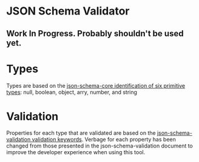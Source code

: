# JSON Schema Validator

## Work In Progress. Probably shouldn't be used yet.


# Types

Types are based on the [json-schema-core identification of six primitive types](http://json-schema.org/latest/json-schema-core.html): null, boolean, object, arry, number, and string 


# Validation
Properties for each type that are validated are based on the [json-schema-validation validation keywords](http://json-schema.org/latest/json-schema-validation.html). Verbage for each property has been changed from those presented in the json-schema-validation document to improve the developer experience when using this tool.